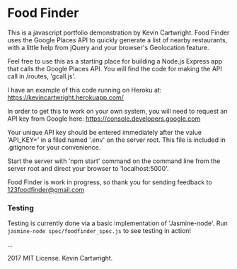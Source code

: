 # Food Finder
This is a javascript portfolio demonstration by Kevin Cartwright.
Food Finder uses the Google Places API to quickly generate a list of nearby
restaurants, with a little help from jQuery and your browser's Geolocation feature.

Feel free to use this as a starting place for building a Node.js Express app that calls the Google Places API.
You will find the code for making the API call in /routes, 'gcall.js'.

I have an example of this code running on Heroku at:
https://kevincartwright.herokuapp.com/

In order to get this to work on your own system, you will need to request an API key from Google here:
https://console.developers.google.com

Your unique API key should be entered immediately after the value 'API_KEY=' in a filed named '.env' on the server root. This file is included in .gitignore for your convenience.

Start the server with 'npm start' command on the command line from the server root and direct your browser to 'localhost:5000'.

Food Finder is work in progress, so thank you for sending feedback to 123foodfinder@gmail.com

### Testing
Testing is currently done via a basic implementation of 'Jasmine-node'.
Run `jasmine-node spec/foodfinder_spec.js` to see testing in action!

...

2017 MIT License. Kevin Cartwright.
